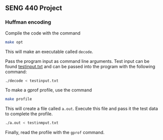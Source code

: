 ## SENG 440 Project
### Huffman encoding

Compile the code with the command

```bash
make opt
```

This will make an executable called `decode`.

Pass the program input as command line arguments. Test input can be found [testinput.txt](./testinput.txt) and can be passed into the program with the following command:

```bash
./decode < testinput.txt
```

To make a gprof profile, use the command

```bash
make profile
```

This will create a file called `a.out`. Execute this file and pass it the test data to complete the profile.

```bash
./a.out < testinmput.txt
```

Finally, read the profile with the `gprof` command.